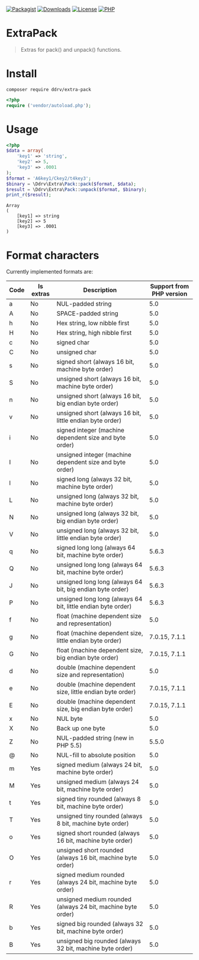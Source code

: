 [![Packagist](https://img.shields.io/packagist/v/ddrv/extrapack.svg?style=flat-square)](https://packagist.org/packages/ddrv/extrapack)
[![Downloads](https://img.shields.io/packagist/dt/ddrv/extrapack.svg?style=flat-square)](https://packagist.org/packages/ddrv/extrapack/stats)
[![License](https://img.shields.io/packagist/l/ddrv/extrapack.svg?style=flat-square)](https://github.com/ddrv/extrapack/blob/master/LICENSE)
[![PHP](https://img.shields.io/packagist/php-v/ddrv/extrapack.svg?style=flat-square)](https://php.net)

# ExtraPack

> Extras for pack() and unpack() functions.

# Install

```text
composer require ddrv/extra-pack
```

```php
<?php
require ('vendor/autoload.php');
```

# Usage

```php
<?php
$data = array(
    'key1' => 'string',
    'key2' => 5,
    'key3' => .0001
);
$format = 'A6key1/Ckey2/t4key3';
$binary = \Ddrv\Extra\Pack::pack($format, $data);
$result = \Ddrv\Extra\Pack::unpack($format, $binary);
print_r($result);
```

```text
Array
(
    [key1] => string
    [key2] => 5
    [key3] => .0001
)
```

# Format characters

Currently implemented formats are:

|Code|Is extras|Description|Support from PHP version|
|---|---|---|---|
|a|No|NUL-padded string|5.0|
|A|No|SPACE-padded string|5.0|
|h|No|Hex string, low nibble first|5.0|
|H|No|Hex string, high nibble first|5.0|
|c|No|signed char|5.0|
|C|No|unsigned char|5.0|
|s|No|signed short (always 16 bit, machine byte order)|5.0|
|S|No|unsigned short (always 16 bit, machine byte order)|5.0|
|n|No|unsigned short (always 16 bit, big endian byte order)|5.0|
|v|No|unsigned short (always 16 bit, little endian byte order)|5.0|
|i|No|signed integer (machine dependent size and byte order)|5.0|
|I|No|unsigned integer (machine dependent size and byte order)|5.0|
|l|No|signed long (always 32 bit, machine byte order)|5.0|
|L|No|unsigned long (always 32 bit, machine byte order)|5.0|
|N|No|unsigned long (always 32 bit, big endian byte order)|5.0|
|V|No|unsigned long (always 32 bit, little endian byte order)|5.0|
|q|No|signed long long (always 64 bit, machine byte order)|5.6.3|
|Q|No|unsigned long long (always 64 bit, machine byte order)|5.6.3|
|J|No|unsigned long long (always 64 bit, big endian byte order)|5.6.3|
|P|No|unsigned long long (always 64 bit, little endian byte order)|5.6.3|
|f|No|float (machine dependent size and representation)|5.0|
|g|No|float (machine dependent size, little endian byte order)|7.0.15, 7.1.1|
|G|No|float (machine dependent size, big endian byte order)|7.0.15, 7.1.1|
|d|No|double (machine dependent size and representation)|5.0|
|e|No|double (machine dependent size, little endian byte order)|7.0.15, 7.1.1|
|E|No|double (machine dependent size, big endian byte order)|7.0.15, 7.1.1|
|x|No|NUL byte|5.0|
|X|No|Back up one byte|5.0|
|Z|No|NUL-padded string (new in PHP 5.5)|5.5.0|
|@|No|NUL-fill to absolute position|5.0|
|m|Yes|signed medium (always 24 bit, machine byte order)|5.0|
|M|Yes|unsigned medium (always 24 bit, machine byte order)|5.0|
|t|Yes|signed tiny rounded (always 8 bit, machine byte order)|5.0|
|T|Yes|unsigned tiny rounded (always 8 bit, machine byte order)|5.0|
|o|Yes|signed short rounded (always 16 bit, machine byte order)|5.0|
|O|Yes|unsigned short rounded (always 16 bit, machine byte order)|5.0|
|r|Yes|signed medium rounded (always 24 bit, machine byte order)|5.0|
|R|Yes|unsigned medium rounded (always 24 bit, machine byte order)|5.0|
|b|Yes|signed big rounded (always 32 bit, machine byte order)|5.0|
|B|Yes|unsigned big rounded (always 32 bit, machine byte order)|5.0|
